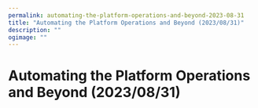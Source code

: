 ```yaml
---
permalink: automating-the-platform-operations-and-beyond-2023-08-31
title: "Automating the Platform Operations and Beyond (2023/08/31)"
description: ""
ogimage: ""
---
```



<!-- Copyright (c) 2023 Tobias Briones. All rights reserved. -->
<!-- SPDX-License-Identifier: CC-BY-4.0 -->
<!-- This file is part of https://github.com/tobiasbriones/blog -->

# Automating the Platform Operations and Beyond (2023/08/31)



